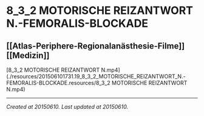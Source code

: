 # 8_3_2 MOTORISCHE REIZANTWORT N.-FEMORALIS-BLOCKADE
 [[Atlas-Periphere-Regionalanästhesie-Filme]] [[Medizin]] 
---



[8\_3\_2 MOTORISCHE REIZANTWORT N.mp4](./resources/201506101731.19_8_3_2_MOTORISCHE_REIZANTWORT_N.-FEMORALIS-BLOCKADE.resources/8_3_2 MOTORISCHE REIZANTWORT N.mp4)

---

_Created at 20150610._
_Last updated at 20150610._



